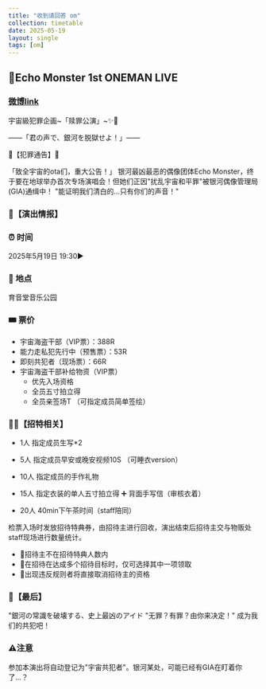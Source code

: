 ```yaml
---
title: "收到请回答 om"
collection: timetable
date: 2025-05-19
layout: single
tags: [om]
---
```


## 🌌Echo Monster 1st ONEMAN LIVE 

### [微博link](https://weibo.com/7918818532/Pqa3liNaA?pagetype=profilefeed)

 宇宙級犯罪企画~「赎罪公演」~✨🌌

——「君の声で、銀河を脱獄せよ！」——  

🚨【犯罪通告】🚨

「致全宇宙的ota们，重大公告！」
银河最凶最恶的偶像团体Echo Monster，终于要在地球举办首次专场演唱会！但她们正因"扰乱宇宙和平罪"被银河偶像管理局(GIA)通缉中！
"能证明我们清白的...只有你们的声音！"

### 📅【演出情报】

### ⏰ 时间

2025年5月19日 19:30▶️

### 📍 地点

育音堂音乐公园

### 🎟️ 票价

- 宇宙海盗干部（VIP票）：388R
- 能力走私犯先行中（预售票）：53R
- 即刻共犯者（现场票）：66R
- 宇宙海盗干部补给物资（VIP票）
    - 优先入场资格
    - 全员五寸拍立得
    - 全员亲签场T （可指定成员简单签绘）


### 🕺🏻【招特相关】

- 1人   指定成员生写*2

- 5人   指定成员早安或晚安视频10S
          （可睡衣version）

- 10人  指定成员的手作礼物

- 15人  指定衣装的单人五寸拍立得 ➕ 背面手写信（审核衣着）

- 20人  40min下午茶时间（staff陪同）

检票入场时发放招待特典券，由招待主进行回收，演出结束后招待主交与物贩处staff现场进行数量统计。

- 📍招待主不在招待特典人数内
- 📍在招待在达成多个招待目标时，仅可选择其中一项领取
- 📍出现违反规则者将直接取消招待主的资格

### 💫【最后】
"銀河の常識を破壊する、史上最凶のアイド
"无罪？有罪？由你来决定！"
成为我们的共犯吧！

### ⚠️注意
参加本演出将自动登记为"宇宙共犯者"。银河某处，可能已经有GIA在盯着你了...？
